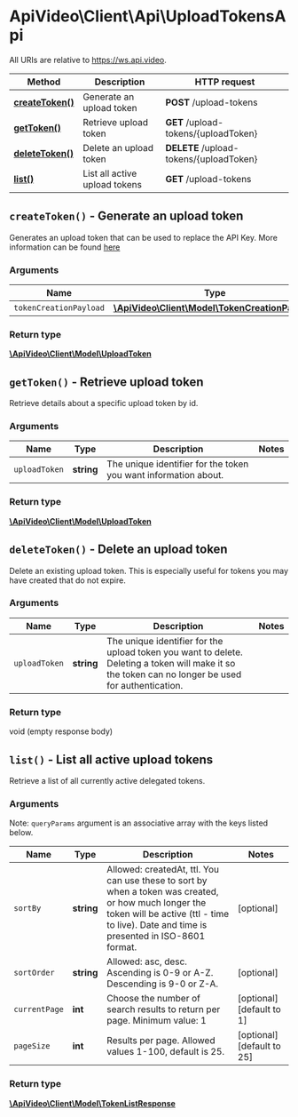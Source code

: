 # ApiVideo\Client\Api\UploadTokensApi

All URIs are relative to https://ws.api.video.

Method | Description | HTTP request
------------- | ------------- | -------------
[**createToken()**](UploadTokensApi.md#createToken) | Generate an upload token | **POST** /upload-tokens
[**getToken()**](UploadTokensApi.md#getToken) | Retrieve upload token | **GET** /upload-tokens/{uploadToken}
[**deleteToken()**](UploadTokensApi.md#deleteToken) | Delete an upload token | **DELETE** /upload-tokens/{uploadToken}
[**list()**](UploadTokensApi.md#list) | List all active upload tokens | **GET** /upload-tokens


## **`createToken()` - Generate an upload token**



Generates an upload token that can be used to replace the API Key. More information can be found [here](https://docs.api.video/vod/delegated-upload-tokens)

### Arguments



Name | Type | Description | Notes
------------- | ------------- | ------------- | -------------
 `tokenCreationPayload` | [**\ApiVideo\Client\Model\TokenCreationPayload**](../Model/TokenCreationPayload.md)|  |




### Return type

[**\ApiVideo\Client\Model\UploadToken**](../Model/UploadToken.md)





## **`getToken()` - Retrieve upload token**



Retrieve details about a specific upload token by id.

### Arguments



Name | Type | Description | Notes
------------- | ------------- | ------------- | -------------
 `uploadToken` | **string**| The unique identifier for the token you want information about. |




### Return type

[**\ApiVideo\Client\Model\UploadToken**](../Model/UploadToken.md)





## **`deleteToken()` - Delete an upload token**



Delete an existing upload token. This is especially useful for tokens you may have created that do not expire.

### Arguments



Name | Type | Description | Notes
------------- | ------------- | ------------- | -------------
 `uploadToken` | **string**| The unique identifier for the upload token you want to delete. Deleting a token will make it so the token can no longer be used for authentication. |




### Return type

void (empty response body)





## **`list()` - List all active upload tokens**



Retrieve a list of all currently active delegated tokens.

### Arguments





Note: `queryParams` argument is an associative array with the keys listed below.

Name | Type | Description | Notes
------------- | ------------- | ------------- | ------------- 
 `sortBy` | **string**| Allowed: createdAt, ttl. You can use these to sort by when a token was created, or how much longer the token will be active (ttl - time to live). Date and time is presented in ISO-8601 format. | [optional]
 `sortOrder` | **string**| Allowed: asc, desc. Ascending is 0-9 or A-Z. Descending is 9-0 or Z-A. | [optional]
 `currentPage` | **int**| Choose the number of search results to return per page. Minimum value: 1 | [optional] [default to 1]
 `pageSize` | **int**| Results per page. Allowed values 1-100, default is 25. | [optional] [default to 25]






### Return type

[**\ApiVideo\Client\Model\TokenListResponse**](../Model/TokenListResponse.md)




